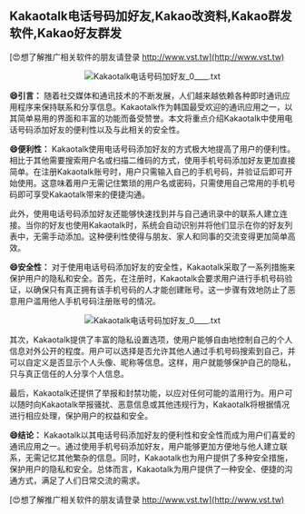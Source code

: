 ## **Kakaotalk电话号码加好友,Kakao改资料,Kakao群发软件,Kakao好友群发**

[😍想了解推广相关软件的朋友请登录 http://www.vst.tw](http://www.vst.tw)

 <center><img src="https://vst.tw/MP4/tuiguang/png/6.png" alt="Kakaotalk电话号码加好友_0____.txt"></center>

**😄引言：**
随着社交媒体和通讯技术的不断发展，人们越来越依赖各种即时通讯应用程序来保持联系和分享信息。Kakaotalk作为韩国最受欢迎的通讯应用之一，以其简单易用的界面和丰富的功能而备受赞誉。本文将重点介绍Kakaotalk中使用电话号码添加好友的便利性以及与此相关的安全性。

**😄便利性：**
Kakaotalk使用电话号码添加好友的方式极大地提高了用户的便利性。相比于其他需要搜索用户名或扫描二维码的方式，使用手机号码添加好友更加直接简单。在注册Kakaotalk账号时，用户只需输入自己的手机号码，并验证后即可开始使用。这意味着用户无需记住繁琐的用户名或密码，只需使用自己常用的手机号码即可享受Kakaotalk带来的便捷沟通。

此外，使用电话号码添加好友还能够快速找到并与自己通讯录中的联系人建立连接。当你的好友也使用Kakaotalk时，系统会自动识别并将他们显示在你的好友列表中，无需手动添加。这种便利性使得与朋友、家人和同事的交流变得更加简单高效。

**😄安全性：**
对于使用电话号码添加好友的安全性，Kakaotalk采取了一系列措施来保护用户的隐私和安全。首先，在注册时，Kakaotalk会要求用户进行手机号码验证，以确保只有真正拥有该手机号码的人才能创建账号。这一步骤有效地防止了恶意用户滥用他人手机号码注册账号的情况。

 <center><img src="https://vst.tw/MP4/tuiguang/png/7.png" alt="Kakaotalk电话号码加好友_0____.txt"></center>

其次，Kakaotalk提供了丰富的隐私设置选项，使用户能够自由地控制自己的个人信息对外公开的程度。用户可以选择是否允许其他人通过手机号码搜索到自己，并可以自定义是否显示个人头像、昵称等信息。这样，用户就能够保护自己的隐私，只与真正信任的人分享个人信息。

最后，Kakaotalk还提供了举报和封禁功能，以应对任何可能的滥用行为。用户可以随时向Kakaotalk举报骚扰、恶意信息或其他违规行为，Kakaotalk将根据情况进行相应处理，保护用户的权益和安全。

**😄结论：**
Kakaotalk以其电话号码添加好友的便利性和安全性而成为用户们喜爱的通讯应用之一。通过使用手机号码添加好友，用户能够更加方便地与他人建立联系，无需记忆其他繁杂的信息。同时，Kakaotalk也为用户提供了多种安全措施，保护用户的隐私和安全。总体而言，Kakaotalk为用户提供了一种安全、便捷的沟通方式，满足了人们日常交流的需求。

[😍想了解推广相关软件的朋友请登录 http://www.vst.tw](http://www.vst.tw)



